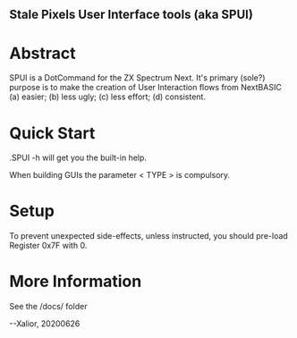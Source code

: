 Stale Pixels User Interface tools (aka SPUI)
--

Abstract
==
SPUI is a DotCommand for the ZX Spectrum Next. It's primary (sole?) purpose is to make the creation of User Interaction 
flows from NextBASIC (a) easier; (b) less ugly; (c) less effort; (d) consistent.

Quick Start
==
.SPUI -h  will get you the built-in help.

When building GUIs the parameter < TYPE > is compulsory. 

Setup
==
 To prevent unexpected side-effects, unless instructed, you should pre-load Register 0x7F with 0.
 
More Information
==
See the /docs/ folder

--Xalior, 20200626
